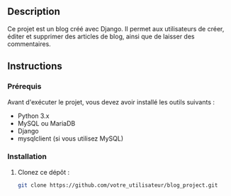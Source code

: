 ## Description

Ce projet est un blog créé avec Django. Il permet aux utilisateurs de créer, éditer et supprimer des articles de blog, ainsi que de laisser des commentaires.

## Instructions

### Prérequis

Avant d'exécuter le projet, vous devez avoir installé les outils suivants :
- Python 3.x
- MySQL ou MariaDB
- Django
- mysqlclient (si vous utilisez MySQL)

### Installation

1. Clonez ce dépôt :
   ```bash
   git clone https://github.com/votre_utilisateur/blog_project.git
